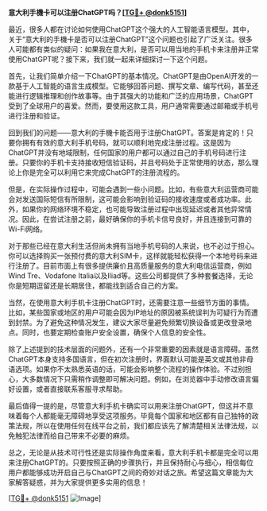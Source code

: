 **意大利手機卡可以注册ChatGPT吗？[[TG💪+ @donk5151](https://t.me/s/donk511)]**

最近，很多人都在讨论如何使用ChatGPT这个强大的人工智能语言模型。其中，关于“意大利的手機卡是否可以注册ChatGPT”这个问题也引起了广泛关注。很多人可能都有类似的疑问：如果我在意大利，是否可以用当地的手机卡来注册并正常使用ChatGPT呢？接下来，我们就一起来详细探讨一下这个问题。

首先，让我们简单介绍一下ChatGPT的基本情况。ChatGPT是由OpenAI开发的一款基于人工智能的语言生成模型。它能够回答问题、撰写文章、编写代码，甚至还能进行逻辑推理和创作故事等。由于其强大的功能和广泛的应用场景，ChatGPT受到了全球用户的喜爱。然而，要使用这款工具，用户通常需要通过邮箱或手机号进行注册和验证。

回到我们的问题——意大利的手機卡能否用于注册ChatGPT。答案是肯定的！只要你拥有有效的意大利手机号码，就可以顺利地完成注册过程。这是因为ChatGPT并没有地域限制，任何国家的用户都可以通过自己的手机号码进行注册。只要你的手机卡支持接收短信验证码，并且号码处于正常使用的状态，那么理论上你是完全可以利用它来完成ChatGPT的注册流程的。

但是，在实际操作过程中，可能会遇到一些小问题。比如，有些意大利运营商可能会对发送国际短信有所限制，这可能会影响到验证码的接收速度或者成功率。此外，如果你的网络环境不稳定，也可能导致注册过程中出现延迟或者其他异常情况。因此，在尝试注册之前，最好确保你的手机卡信号良好，并且连接到可靠的Wi-Fi网络。

对于那些已经在意大利生活但尚未拥有当地手机号码的人来说，也不必过于担心。你可以选择购买一张预付费的意大利SIM卡，这样就能轻松获得一个本地号码来进行注册了。目前市面上有很多提供廉价且高质量服务的意大利电信运营商，例如Wind Tre、Vodafone Italia以及Iliad等。这些公司都提供了多种套餐选择，无论你是短期逗留还是长期居住，都能找到适合自己的方案。

当然，在使用意大利手机卡注册ChatGPT时，还需要注意一些细节方面的事情。比如，某些国家或地区的用户可能会因为IP地址的原因被系统误判为可疑行为而遭到封禁。为了避免这种情况发生，建议大家尽量避免频繁切换设备或更改登录地点。同时，也要定期检查账户安全设置，确保个人信息的安全性。

除了上述提到的技术层面的问题外，还有一个非常重要的因素就是语言障碍。虽然ChatGPT本身支持多国语言，但在初次注册时，界面默认可能是英文或其他非母语选项。如果你不太熟悉英语的话，可能会影响整个流程的操作体验。不过别担心，大多数情况下只需稍作调整即可解决问题。例如，在浏览器中手动修改语言偏好设置，或者直接联系客服寻求帮助。

最后值得一提的是，尽管意大利手机卡确实可以用来注册ChatGPT，但这并不意味着每个人都能毫无障碍地享受这项服务。毕竟每个国家和地区都有自己独特的政策法规，所以在使用任何在线平台之前，我们都应该先了解清楚相关法律法规，以免触犯法律而给自己带来不必要的麻烦。

总之，无论是从技术可行性还是实际操作角度来看，意大利手机卡都是完全可以用来注册ChatGPT的。只要按照正确的步骤执行，并且保持耐心与细心，相信每位用户都能够成功开启自己与ChatGPT之间的奇妙对话之旅。希望这篇文章能为大家解答疑惑，并为大家提供更多实用的信息！

[[TG💪+ @donk5151](https://t.me/s/donk5151) ![Image](https://i.postimg.cc/rwNCRYN7/Snipaste-2025-04-30-17-27-05.png)]